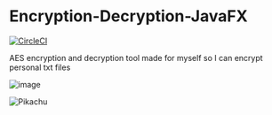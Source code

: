 # Encryption-Decryption-JavaFX
[![CircleCI](https://dl.circleci.com/status-badge/img/gh/reol224/Encryption-Decryption-JavaFX/tree/master.svg?style=svg)](https://dl.circleci.com/status-badge/redirect/gh/reol224/Encryption-Decryption-JavaFX/tree/master)


AES encryption and decryption tool made for myself so I can encrypt personal txt files

![image](https://github.com/reol224/Encryption-Decryption-JavaFX/assets/27915379/d11150a0-13c6-4b45-a74d-72f870c6ac4e)


![Pikachu](https://media.giphy.com/media/TQoQfZHGAumJEFE2x8/giphy.gif)
